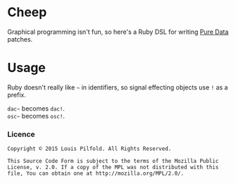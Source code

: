 # Cheep

Graphical programming isn't fun, so here's a Ruby DSL for writing
[Pure Data](http://puredata.info/) patches.

# Usage

Ruby doesn't really like `~` in identifiers, so signal effecting objects use
`!` as a prefix.

`dac~` becomes `dac!`.  
`osc~` becomes `osc!`.

### Licence

    Copyright © 2015 Louis Pilfold. All Rights Reserved.

    This Source Code Form is subject to the terms of the Mozilla Public
    License, v. 2.0. If a copy of the MPL was not distributed with this
    file, You can obtain one at http://mozilla.org/MPL/2.0/.
